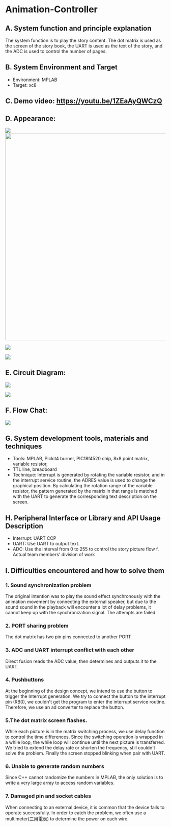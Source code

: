 # Animation-Controller
## A. System function and principle explanation
The system function is to play the story content.
The dot matrix is used as the screen of the story book, the UART is used as the text of the story, and the ADC is used to control the number of pages.

## B. System Environment and Target
- Environment: MPLAB
- Target: xc8

## C. Demo video: https://youtu.be/1ZEaAyQWCzQ

## D. Appearance:
![](https://i.imgur.com/73gXQOJ.jpg)
<img src="https://i.imgur.com/73gXQOJ.jpg" width="750" height="650"/>

![](https://i.imgur.com/Aeak4lX.jpg)

![](https://i.imgur.com/h9vgquR.jpg)

## E. Circuit Diagram:
![](https://i.imgur.com/jNgUHhG.png)

![](https://i.imgur.com/AGMBnX1.png)

## F. Flow Chat:
![](https://i.imgur.com/1QwORoL.jpg)

## G. System development tools, materials and techniques
- Tools: MPLAB, Pickit4 burner, PIC18f4520 chip, 8x8 point matrix, variable resistor, 
- TTL line, breadboard
- Technique: Interrupt is generated by rotating the variable resistor, and in the interrupt service routine, the ADRES value is used to change the graphical position. By calculating the rotation range of the variable resistor, the pattern generated by the matrix in that range is matched with the UART to generate the corresponding text description on the screen.

## H. Peripheral Interface or Library and API Usage Description
- Interrupt: UART CCP
- UART: Use UART to output text.
- ADC: Use the interval from 0 to 255 to control the story picture flow f. Actual team members' division of work

## I. Difficulties encountered and how to solve them
### 1. Sound synchronization problem
The original intention was to play the sound effect synchronously with the animation movement by connecting the external speaker, but due to the sound
sound in the playback will encounter a lot of delay problems, it cannot keep up with the synchronization signal. The attempts are failed

### 2. PORT sharing problem
The dot matrix has two pin pins connected to another PORT

### 3. ADC and UART interrupt conflict with each other
Direct fusion reads the ADC value, then determines and outputs it to the UART.

### 4. Pushbuttons
At the beginning of the design concept, we intend to use the button to trigger the Interrupt generation. We try to connect  the button to the interrupt pin (RB0), we couldn't get the program to enter the interrupt service routine. Therefore, we use an ad converter to replace the button. 

### 5.The dot matrix screen flashes.
While each picture is in the matrix switching process, we use delay function to control the time differences. Since the switching operation is wrapped in a while loop, the while loop will continue until the next picture is transferred. We tried to extend the delay rate or shorten the frequency, still couldn't solve the problem. Finally the screen stopped blinking when pair with UART.

### 6. Unable to generate random numbers
Since C++ cannot randomize the numbers in MPLAB, the only solution is to write a very large array to access random variables.

### 7. Damaged pin and socket cables
When connecting to an external device, it is common that the device fails to operate successfully. In order to catch the problem,  we often use a multimeter(三用電表) to determine the power on each wire.
